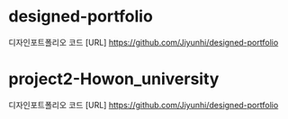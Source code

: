 # designed-portfolio
디자인포트폴리오 코드 [URL] https://github.com/Jiyunhi/designed-portfolio

# project2-Howon_university
디자인포트폴리오 코드 [URL] https://github.com/Jiyunhi/designed-portfolio
